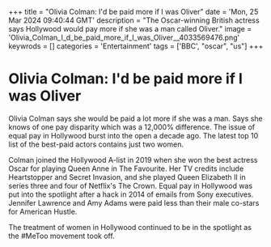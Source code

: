 +++
title = "Olivia Colman: I'd be paid more if I was Oliver"
date = 'Mon, 25 Mar 2024 09:40:44 GMT'
description = "The Oscar-winning British actress says Hollywood would pay more if she was a man called Oliver."
image = 'Olivia_Colman_I_d_be_paid_more_if_I_was_Oliver__4033569476.png'
keywrods =  []
categories = 'Entertainment'
tags = ['BBC', "oscar", "us"]
+++

# Olivia Colman: I'd be paid more if I was Oliver

Olivia Colman says she would be paid a lot more if she was a man.
Says she knows of one pay disparity which was a 12,000% difference.
The issue of equal pay in Hollywood burst into the open a decade ago.
The latest top 10 list of the best-paid actors contains just two women.

Colman joined the Hollywood A-list in 2019 when she won the best actress Oscar for playing Queen Anne in The Favourite.
Her TV credits include Heartstopper and Secret Invasion, and she played Queen Elizabeth II in series three and four of Netflix<bb>'s The Crown.
Equal pay in Hollywood was put into the spotlight after a hack in 2014 of emails from Sony executives.
Jennifer Lawrence and Amy Adams were paid less than their male co-stars for American Hustle.

The treatment of women in Hollywood continued to be in the spotlight as the #MeToo movement took off.



